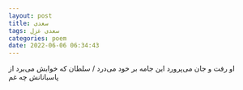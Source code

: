 ```yaml
---
layout: post
title: سعدی
tags: سعدی غزل
categories: poem
date: 2022-06-06 06:34:43
---
```


او رفت و جان می‌پرورد این جامه بر خود می‌درد / سلطان که خوابش می‌برد از پاسبانانش چه غم
